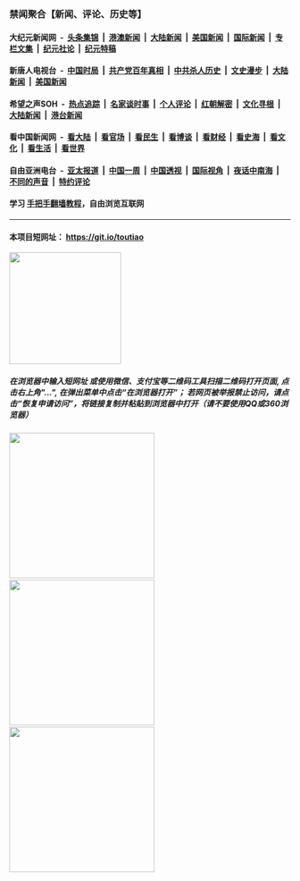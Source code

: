 ### 禁闻聚合【新闻、评论、历史等】

#### 大纪元新闻网 &nbsp;-&nbsp; [头条集锦](indexes/E头条集锦.md?t=02051201) &nbsp;|&nbsp; [港澳新闻](indexes/E港澳新闻.md?t=02051201)  &nbsp;|&nbsp; [大陆新闻](indexes/E大陆新闻.md?t=02051201) &nbsp;|&nbsp; [美国新闻](indexes/E美国新闻.md?t=02051201) &nbsp;|&nbsp; [国际新闻](indexes/E国际新闻.md?t=02051201) &nbsp;|&nbsp; [专栏文集](indexes/E专栏文集.md?t=02051201) &nbsp;|&nbsp; [纪元社论](indexes/E纪元社论.md?t=02051201) &nbsp;|&nbsp; [纪元特稿](indexes/E纪元特稿.md?t=02051201) 

#### 新唐人电视台 &nbsp;-&nbsp; [中国时局](indexes/N中国时局.md?t=02051201) &nbsp;|&nbsp; [共产党百年真相](indexes/N共产党百年真相.md?t=02051201) &nbsp;|&nbsp; [中共杀人历史](indexes/N中共杀人历史.md?t=02051201) &nbsp;|&nbsp; [文史漫步](indexes/N文史漫步.md?t=02051201) &nbsp;|&nbsp; [大陆新闻](indexes/N大陆新闻.md?t=02051201) &nbsp;|&nbsp; [美国新闻](indexes/N美国新闻.md?t=02051201)

#### 希望之声SOH &nbsp;-&nbsp; [热点追踪](indexes/H热点追踪.md?t=02051201) &nbsp;|&nbsp; [名家谈时事](indexes/H名家谈时事.md?t=02051201) &nbsp;|&nbsp; [个人评论](indexes/H个人评论.md?t=02051201)  &nbsp;|&nbsp; [红朝解密](indexes/H红朝解密.md?t=02051201) &nbsp;|&nbsp; [文化寻根](indexes/H文化寻根.md?t=02051201) &nbsp;|&nbsp; [大陆新闻](indexes/H大陆新闻.md?t=02051201) &nbsp;|&nbsp; [港台新闻](indexes/H港台新闻.md?t=02051201)

#### 看中国新闻网 &nbsp;-&nbsp; [看大陆](indexes/S看大陆.md?t=02051201) &nbsp;|&nbsp; [看官场](indexes/S看官场.md?t=02051201) &nbsp;|&nbsp; [看民生](indexes/S看民生.md?t=02051201)  &nbsp;|&nbsp; [看博谈](indexes/S看博谈.md?t=02051201) &nbsp;|&nbsp; [看财经](indexes/S看财经.md?t=02051201) &nbsp;|&nbsp; [看史海](indexes/S看史海.md?t=02051201) &nbsp;|&nbsp; [看文化](indexes/S看文化.md?t=02051201) &nbsp;|&nbsp; [看生活](indexes/S看生活.md?t=02051201) &nbsp;|&nbsp; [看世界](indexes/S看世界.md?t=02051201)

#### 自由亚洲电台 &nbsp;-&nbsp; [亚太报道](indexes/R亚太报道.md?t=02051201) &nbsp;|&nbsp; [中国一周](indexes/R中国一周.md?t=02051201) &nbsp;|&nbsp; [中国透视](indexes/R中国透视.md?t=02051201)  &nbsp;|&nbsp; [国际视角](indexes/R国际视角.md?t=02051201) &nbsp;|&nbsp; [夜话中南海](indexes/R夜话中南海.md?t=02051201) &nbsp;|&nbsp; [不同的声音](indexes/R不同的声音.md?t=02051201) &nbsp;|&nbsp; [特约评论](indexes/R特约评论.md?t=02051201)

#### 学习 [手把手翻墙教程](https://github.com/gfw-breaker/guides/wiki)，自由浏览互联网

----

#### 本项目短网址： https://git.io/toutiao
<img src="https://raw.githubusercontent.com/gfw-breaker/banned-news/master/scripts/img/qr.png" width="200px"/>  

##### 在浏览器中输入短网址 或使用微信、支付宝等二维码工具扫描二维码打开页面, 点击右上角"...", 在弹出菜单中点击“在浏览器打开”； 若网页被举报禁止访问，请点击“恢复申请访问”，将链接复制并粘贴到浏览器中打开（请不要使用QQ或360浏览器）

<img src="https://raw.githubusercontent.com/gfw-breaker/banned-news/master/scripts/img/1.png" width="260px"/> &nbsp; <img src="https://raw.githubusercontent.com/gfw-breaker/banned-news/master/scripts/img/2.png" width="260px"/> &nbsp; <img src="https://raw.githubusercontent.com/gfw-breaker/banned-news/master/scripts/img/3.png" width="260px"/>
